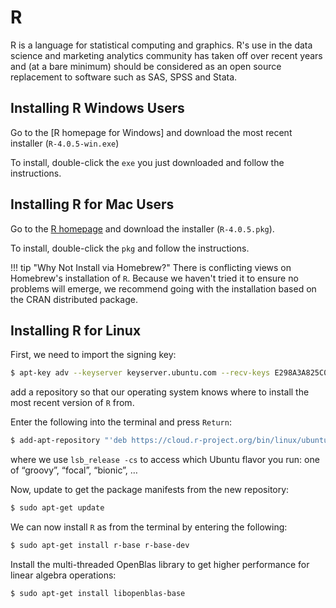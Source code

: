 # R

R is a language for statistical computing and graphics.
R's use in the data science and marketing analytics community has taken off over recent years and (at a bare minimum) should be considered as an open source replacement to software such as SAS, SPSS and Stata.

## Installing R Windows Users

Go to the [R homepage for Windows] and download the most recent installer (`R-4.0.5-win.exe`)

To install, double-click the `exe` you just downloaded and follow the instructions.

<!-- Once you have installed R, [verify your install](#verifying-your-install-of-r-all-users). -->

## Installing R for Mac Users

Go to the [R homepage](https://cran.r-project.org/) and download the installer (`R-4.0.5.pkg`).

To install, double-click the `pkg` and follow the instructions.

<!-- Once you have installed R, [verify your install](#verifying-your-install-of-r-all-users). -->

!!! tip "Why Not Install via Homebrew?"
        There is conflicting views on Homebrew's installation of `R`.
        Because we haven't tried it to ensure no problems will emerge, we recommend going with the installation based on the CRAN distributed package.

## Installing R for Linux

First, we need to import the signing key:

```bash
$ apt-key adv --keyserver keyserver.ubuntu.com --recv-keys E298A3A825C0D65DFD57CBB651716619E084DAB9
```

add a repository so that our operating system knows where to install the most recent version of `R` from.

Enter the following into the terminal and press `Return`:

```bash
$ add-apt-repository "'deb https://cloud.r-project.org/bin/linux/ubuntu '$(lsb_release -sc)'-cran40/'"
```

where we use `lsb_release -cs` to access which Ubuntu flavor you run: one of “groovy”, “focal”, “bionic”, …

Now, update to get the package manifests from the new repository:

```bash
$ sudo apt-get update
```

We can now install `R` as from the terminal by entering the following:

```bash
$ sudo apt-get install r-base r-base-dev
```

Install the multi-threaded OpenBlas library to get higher performance for linear algebra operations:

```bash
$ sudo apt-get install libopenblas-base
```

<!-- Now, [verify your install](#verifying-your-install-of-r-all-users).

!!! warning "R on WSL Ubuntu vs. R on native Windows"
        Even if you already have a version of `R` installed on your Windows machine, you need to install `R` inside the WSL Ubuntu 18.04 environment we have set up.
        Your Ubuntu terminal cannot see everything you have on your native Windows installation. -->

<!-- ## Verifying your Install of R - All Users

Open a bash terminal and enter:

```bash
$ R --version
```

followed by pressing `Return`. The expected return begins with:

```bash
R version 4.0.x (2021-xx-xx) -- "Some Funky Name"
``` -->
